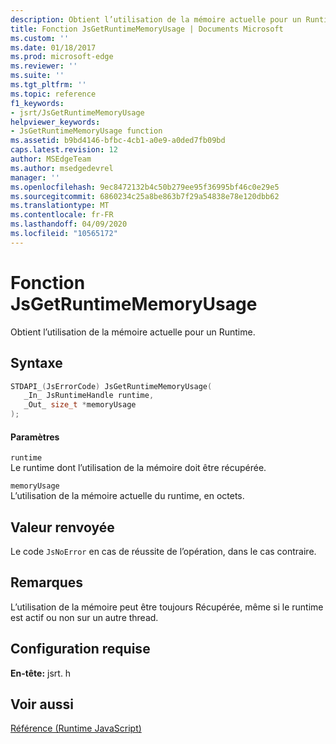 ```yaml
---
description: Obtient l’utilisation de la mémoire actuelle pour un Runtime.
title: Fonction JsGetRuntimeMemoryUsage | Documents Microsoft
ms.custom: ''
ms.date: 01/18/2017
ms.prod: microsoft-edge
ms.reviewer: ''
ms.suite: ''
ms.tgt_pltfrm: ''
ms.topic: reference
f1_keywords:
- jsrt/JsGetRuntimeMemoryUsage
helpviewer_keywords:
- JsGetRuntimeMemoryUsage function
ms.assetid: b9bd4146-bfbc-4cb1-a0e9-a0ded7fb09bd
caps.latest.revision: 12
author: MSEdgeTeam
ms.author: msedgedevrel
manager: ''
ms.openlocfilehash: 9ec8472132b4c50b279ee95f36995bf46c0e29e5
ms.sourcegitcommit: 6860234c25a8be863b7f29a54838e78e120dbb62
ms.translationtype: MT
ms.contentlocale: fr-FR
ms.lasthandoff: 04/09/2020
ms.locfileid: "10565172"
---
```

# Fonction JsGetRuntimeMemoryUsage
Obtient l’utilisation de la mémoire actuelle pour un Runtime.  
  
## Syntaxe  
  
```cpp  
STDAPI_(JsErrorCode) JsGetRuntimeMemoryUsage(  
   _In_ JsRuntimeHandle runtime,  
   _Out_ size_t *memoryUsage  
);  
```  
  
#### Paramètres  
 `runtime`  
 Le runtime dont l’utilisation de la mémoire doit être récupérée.  
  
 `memoryUsage`  
 L’utilisation de la mémoire actuelle du runtime, en octets.  
  
## Valeur renvoyée  
 Le code `JsNoError` en cas de réussite de l’opération, dans le cas contraire.  
  
## Remarques  
 L’utilisation de la mémoire peut être toujours Récupérée, même si le runtime est actif ou non sur un autre thread.  
  
## Configuration requise  
 **En-tête:** jsrt. h  
  
## Voir aussi  
 [Référence (Runtime JavaScript)](../chakra-hosting/reference-javascript-runtime.md)